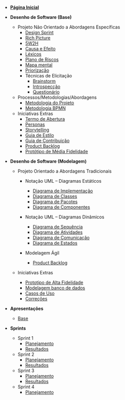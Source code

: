 - [**Página Inicial**](/)

- **Desenho de Software (Base)**

  - Projeto Não Orientado a Abordagens Específicas
    - [Design Sprint](/pages/base/designSprint.md)
    - [Rich Picture](./pages/base/richPicture.md)
    - [5W2H](./pages/base/5w2h.md)
    - [Causa e Efeito](./pages/base/causaEefeito.md)
    - [Léxicos](./pages/base/lexicos.md)
    - [Plano de Riscos](./pages/base/planoRisco.md)
    - [Mapa mental](./pages/base/mapaMental.md)
    - [Priorização](./pages/base/moscow.md)
    - Técnicas de Elicitação
      - [Brainstorm](./pages/base/brainstorm.md)
      - [Introspecção](./pages/base/introspeccao.md)
      - [Questionário](./pages/base/questionario.md)
  - Processos/Metodologias/Abordagens
    - [Metodologia do Projeto](./pages/base/metodologia-do-projeto.md)
    - [Metodologia BPMN](./pages/base/BPMN.md)
  - Iniciativas Extras
    - [Termo de Abertura](./pages/base/termodeabertura.md)
    - [Personas](./pages/base/personas.md)
    - [Storytelling](./pages/base/storyboard.md)
    - [Guia de Estilo](./pages/base/GuiaEstilo.md)
    - [Guia de Contribuição](./pages/base/guia-contribuicao.md)
    - [Product Backlog](./pages/modelagem/backlogPriorizado.md)
    - [Protótipo de Média Fidelidade](./pages/base/prototipo.md)

- **Desenho de Software (Modelagem)**

  - Projeto Orientado a Abordagens Tradicionais

    - Notação UML – Diagramas Estáticos
      - [Diagrama de Implementação](./pages/modelagem/diagramaImplementacao.md)
      -   [Diagrama de Classes](./pages/modelagem/diagramaDeClasses.md)
      -   [Diagrama de Pacotes](./pages/modelagem/diagramaPacotes.md)
      -   [Diagrama de Componentes](./pages/modelagem/componentes.md)

    - Notação UML – Diagramas Dinâmicos
      - [Diagrama de Sequência](./pages/modelagem/diagramaSequencia.md)
      - [Diagrama de Atividades](./pages/modelagem/diagramaAtividades.md)
      - [Diagrama de Comunicação](./pages/modelagem/diagrama-comunicacao.md)
      - [Diagrama de Estados](./pages/base/diagramaEstados.md)
    - Modelagem Ágil
      - [Product Backlog](./pages/modelagem/backlogPriorizado.md)

  - Iniciativas Extras
    -   [Prototipo de Alta Fidelidade](./pages/modelagem/prototipoAlta.md)
    - [Modelagem banco de dados](./pages/base/modelagemBanco.md)
    - [Casos de Uso](./pages/modelagem/casosUso.md)
    - [Correções](./pages/modelagem/correcoes.md)

- **Apresentações**
  - [Base](./pages/Apresentacoes/base.md)
- **Sprints**
  - Sprint 1
    - [Planejamento](./pages/sprints/sprint1/sprint_planning.md)
    - [Resultados](./pages/sprints/sprint1/sprint_review.md)
  - Sprint 2
    - [Planejamento](./pages/sprints/sprint2/sprint_planning.md)
    - [Resultados](./pages/sprints/sprint2/sprint_review.md)
  - Sprint 3
    - [Planejamento](./pages/sprints/sprint3/sprint_planning.md)
    - [Resultados](./pages/sprints/sprint3/sprint_review.md)
  - Sprint 4
    - [Planejamento](./pages/sprints/sprint4/sprint_planning.md)
    <!-- -   [Resultados](./pages/sprints/sprint4/sprint_review.md)
  - Sprint 5
    - [Planejamento](./pages/sprints/sprint5/sprint_planning.md)
    - [Resultados](./pages/sprints/sprint5/sprint_review.md)
  - Sprint 6
    - [Planejamento](./pages/sprints/sprint6/sprint_planning.md)
    - [Resultados](./pages/sprints/sprint6/sprint_review.md)
  - Sprint 7
    - [Planejamento](./pages/sprints/sprint7/sprint_planning.md)
    - [Resultados](./pages/sprints/sprint7/sprint_review.md)
  - Sprint 8
    - [Planejamento](./pages/sprints/sprint8/sprint_planning.md)
    - [Resultados](./pages/sprints/sprint8/sprint_review.md)
  - Sprint 9
    - [Planejamento](./pages/sprints/sprint9/sprint_planning.md)
    - [Resultados](./pages/sprints/sprint9/sprint_review.md)
  - Sprint 10
    - [Planejamento](./pages/sprints/sprint10/sprint_planning.md)
    - [Resultados](./pages/sprints/sprint10/sprint_review.md)
  - Sprint 11
    - [Planejamento](./pages/sprints/sprint11/sprint_planning.md)
    - [Resultados](./pages/sprints/sprint11/sprint_review.md)
  - Sprint 12
    - [Planejamento](./pages/sprints/sprint12/sprint_planning.md)
    - [Resultados](./pages/sprints/sprint12/sprint_review.md) -->

<!-- -   **Desenho de Software (Padrões de Projeto)**

  - [GRASP](./pages/base/planoRisco.md)
  - GOFs
    - [Criacionais](./pages/base/planoRisco.md)
    - [Estruturais](./pages/base/planoRisco.md)
    - [Emergentes](./pages/base/planoRisco.md)
  - [Emergentes](./pages/base/planoRisco.md)
  - Iniciativas Extras
    - [EXTRA](./pages/base/planoRisco.md)

- **Arquitetura de Software & Reutilização**

  - [Documento de Arquitetura](./pages/base/planoRisco.md)
  - [Reutilização de Software](./pages/base/planoRisco.md)
  - Iniciativa Extras
    - [EXTRA](./pages/base/planoRisco.md) -->